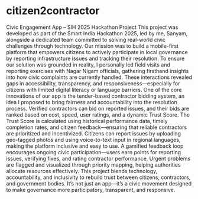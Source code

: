 # citizen2contractor
Civic Engagement App – SIH 2025 Hackathon Project
This project was developed as part of the Smart India Hackathon 2025, led by me, Sanyam, alongside a dedicated team committed to solving real-world civic challenges through technology. Our mission was to build a mobile-first platform that empowers citizens to actively participate in local governance by reporting infrastructure issues and tracking their resolution.
To ensure our solution was grounded in reality, I personally led field visits and reporting exercises with Nagar Nigam officials, gathering firsthand insights into how civic complaints are currently handled. These interactions revealed gaps in accessibility, transparency, and responsiveness—especially for citizens with limited digital literacy or language barriers.
One of the core innovations of our app is the tender-based contractor bidding system, an idea I proposed to bring fairness and accountability into the resolution process. Verified contractors can bid on reported issues, and their bids are ranked based on cost, speed, user ratings, and a dynamic Trust Score. The Trust Score is calculated using historical performance data, timely completion rates, and citizen feedback—ensuring that reliable contractors are prioritized and incentivized.
Citizens can report issues by uploading geo-tagged photos and using voice-to-text input in regional languages, making the platform inclusive and easy to use. A gamified feedback loop encourages ongoing civic participation—users earn points for reporting issues, verifying fixes, and rating contractor performance. Urgent problems are flagged and visualized through priority mapping, helping authorities allocate resources effectively.
This project blends technology, accountability, and inclusivity to rebuild trust between citizens, contractors, and government bodies. It’s not just an app—it’s a civic movement designed to make governance more participatory, transparent, and responsive.
